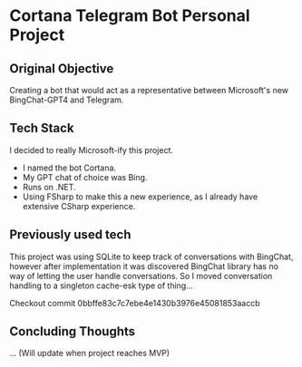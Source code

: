 # Cortana Telegram Bot Personal Project

## Original Objective

Creating a bot that would act as a representative between Microsoft's new BingChat-GPT4 and Telegram.

## Tech Stack

I decided to really Microsoft-ify this project.

* I named the bot Cortana.
* My GPT chat of choice was Bing.
* Runs on .NET.
* Using FSharp to make this a new experience, as I already have extensive CSharp experience.

## Previously used tech

This project was using SQLite to keep track of conversations with BingChat,
however after implementation it was discovered BingChat library has no way of letting the user handle conversations.
So I moved conversation handling to a singleton cache-esk type of thing...

Checkout commit 0bbffe83c7c7ebe4e1430b3976e45081853aaccb

## Concluding Thoughts

... (Will update when project reaches MVP)
